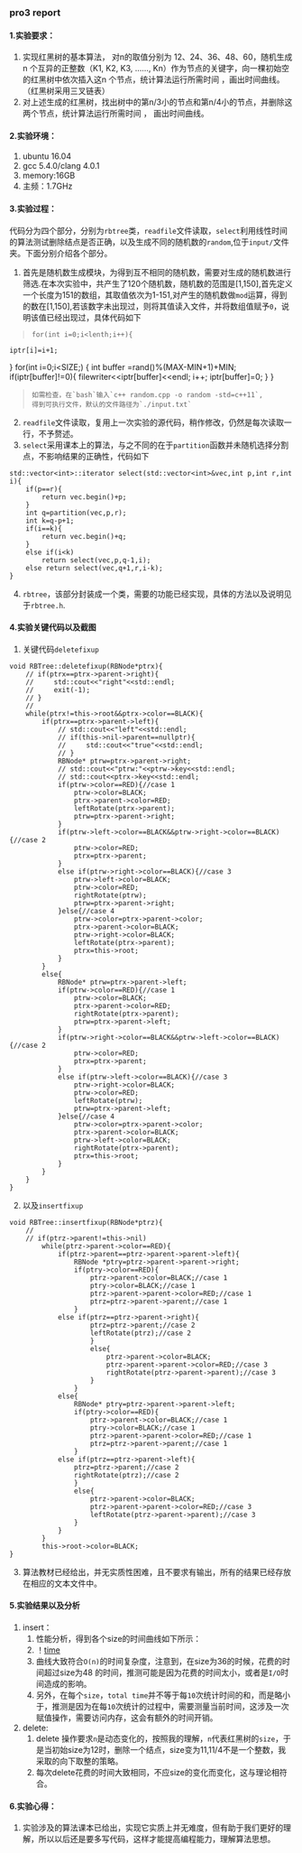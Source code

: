 ### pro3 report
#### 1.实验要求：
1. 实现红黑树的基本算法， 对n的取值分别为 12、24、36、48、60，随机生成n 个互异的正整数（K1, K2, K3, ……, Kn）作为节点的关键字，向一棵初始空的红黑树中依次插入这n 个节点，统计算法运行所需时间 ，画出时间曲线。（红黑树采用三叉链表）
2. 对上述生成的红黑树，找出树中的第n/3小的节点和第n/4小的节点，并删除这两个节点，统计算法运行所需时间 ， 画出时间曲线。

#### 2.实验环境：
1. ubuntu 16.04
2. gcc 5.4.0/clang 4.0.1
3. memory:16GB
4. 主频：1.7GHz

#### 3.实验过程：
代码分为四个部分，分别为`rbtree`类，`readfile`文件读取，`select`利用线性时间的算法测试删除结点是否正确，以及生成不同的随机数的`random`,位于`input/`文件夹。下面分别介绍各个部分。
1. 首先是随机数生成模块，为得到互不相同的随机数，需要对生成的随机数进行筛选.在本次实验中，共产生了120个随机数，随机数的范围是[1,150],首先定义一个长度为151的数组，其取值依次为1-151,对产生的随机数做`mod`运算，得到的数在[1,150],若该数字未出现过，则将其值读入文件，并将数组值赋予`0`，说明该值已经出现过，具体代码如下
>```
> for(int i=0;i<lenth;i++){
    iptr[i]=i+1;
}
for(int i=0;i<SIZE;)
{
  int buffer =rand()%(MAX-MIN+1)+MIN;
  if(iptr[buffer]!=0){
      filewriter<<iptr[buffer]<<endl;
      i++;
      iptr[buffer]=0;
  }
}
> ```
> 如需检查，在`bash`输入`c++ random.cpp -o random -std=c++11`,
> 得到可执行文件，默认的文件路径为`./input.txt`
2. `readfile`文件读取，复用上一次实验的源代码，稍作修改，仍然是每次读取一行，不予赘述。
3. `select`采用课本上的算法，与之不同的在于`partition`函数并未随机选择分割点，不影响结果的正确性，代码如下
```
std::vector<int>::iterator select(std::vector<int>&vec,int p,int r,int i){
    if(p==r){
        return vec.begin()+p;
    }
    int q=partition(vec,p,r);
    int k=q-p+1;
    if(i==k){
        return vec.begin()+q;
    }
    else if(i<k)
        return select(vec,p,q-1,i);
    else return select(vec,q+1,r,i-k);
}
```
4. `rbtree`，该部分封装成一个类，需要的功能已经实现，具体的方法以及说明见于`rbtree.h`.

#### 4.实验关键代码以及截图
1. 关键代码`deletefixup`
```
void RBTree::deletefixup(RBNode*ptrx){
    // if(ptrx==ptrx->parent->right){
    //     std::cout<<"right"<<std::endl;
    //     exit(-1);
    // }
    //
    while(ptrx!=this->root&&ptrx->color==BLACK){
        if(ptrx==ptrx->parent->left){
            // std::cout<<"left"<<std::endl;
            // if(this->nil->parent==nullptr){
            //     std::cout<<"true"<<std::endl;
            // }
            RBNode* ptrw=ptrx->parent->right;
            // std::cout<<"ptrw:"<<ptrw->key<<std::endl;
            // std::cout<<ptrx->key<<std::endl;
            if(ptrw->color==RED){//case 1
                ptrw->color=BLACK;
                ptrx->parent->color=RED;
                leftRotate(ptrx->parent);
                ptrw=ptrx->parent->right;
            }
            if(ptrw->left->color==BLACK&&ptrw->right->color==BLACK){//case 2
                ptrw->color=RED;
                ptrx=ptrx->parent;
            }
            else if(ptrw->right->color==BLACK){//case 3
                ptrw->left->color=BLACK;
                ptrw->color=RED;
                rightRotate(ptrw);
                ptrw=ptrx->parent->right;
            }else{//case 4
                ptrw->color=ptrx->parent->color;
                ptrx->parent->color=BLACK;
                ptrw->right->color=BLACK;
                leftRotate(ptrx->parent);
                ptrx=this->root;
            }
        }
        else{
            RBNode* ptrw=ptrx->parent->left;
            if(ptrw->color==RED){//case 1
                ptrw->color=BLACK;
                ptrx->parent->color=RED;
                rightRotate(ptrx->parent);
                ptrw=ptrx->parent->left;
            }
            if(ptrw->right->color==BLACK&&ptrw->left->color==BLACK){//case 2
                ptrw->color=RED;
                ptrx=ptrx->parent;
            }
            else if(ptrw->left->color==BLACK){//case 3
                ptrw->right->color=BLACK;
                ptrw->color=RED;
                leftRotate(ptrw);
                ptrw=ptrx->parent->left;
            }else{//case 4
                ptrw->color=ptrx->parent->color;
                ptrx->parent->color=BLACK;
                ptrw->left->color=BLACK;
                rightRotate(ptrx->parent);
                ptrx=this->root;
            }
        }
    }
}
```
2. 以及`insertfixup`
```
void RBTree::insertfixup(RBNode*ptrz){
    //
    // if(ptrz->parent!=this->nil)
        while(ptrz->parent->color==RED){
            if(ptrz->parent==ptrz->parent->parent->left){
                RBNode *ptry=ptrz->parent->parent->right;
                if(ptry->color==RED){
                    ptrz->parent->color=BLACK;//case 1
                    ptry->color=BLACK;//case 1
                    ptrz->parent->parent->color=RED;//case 1
                    ptrz=ptrz->parent->parent;//case 1
                }
            else if(ptrz==ptrz->parent->right){
                    ptrz=ptrz->parent;//case 2
                    leftRotate(ptrz);//case 2
                    }
                    else{
                        ptrz->parent->color=BLACK;
                        ptrz->parent->parent->color=RED;//case 3
                        rightRotate(ptrz->parent->parent);//case 3
                    }
                }
            else{
                RBNode* ptry=ptrz->parent->parent->left;
                if(ptry->color==RED){
                    ptrz->parent->color=BLACK;//case 1
                    ptry->color=BLACK;//case 1
                    ptrz->parent->parent->color=RED;//case 1
                    ptrz=ptrz->parent->parent;//case 1
                }
            else if(ptrz==ptrz->parent->left){
                ptrz=ptrz->parent;//case 2
                rightRotate(ptrz);//case 2
                }
                else{
                    ptrz->parent->color=BLACK;
                    ptrz->parent->parent->color=RED;//case 3
                    leftRotate(ptrz->parent->parent);//case 3
                }
            }
        }
        this->root->color=BLACK;
}
```
3. 算法教材已经给出，并无实质性困难，且不要求有输出，所有的结果已经存放在相应的文本文件中。

#### 5.实验结果以及分析
1. insert：
    1. 性能分析，得到各个size的时间曲线如下所示：
    2. ！[time](1.png)
    3. 曲线大致符合`O(n)`的时间复杂度，注意到，在size为36的时候，花费的时间超过size为48 的时间，推测可能是因为花费的时间太小，或者是`I/O`时间造成的影响。
    4. 另外，在每个`size`，`total time`并不等于每`10`次统计时间的和，而是略小于，推测是因为在每`10`次统计的过程中，需要测量当前时间，这涉及一次赋值操作，需要访问内存，这会有额外的时间开销。
2. delete:
    1. delete 操作要求`n`是动态变化的，按照我的理解，`n`代表红黑树的`size`，于是当初始size为12时，删除一个结点，size变为11,11/4不是一个整数，我采取的向下取整的策略。
    2. 每次delete花费的时间大致相同，不应size的变化而变化，这与理论相符合。

#### 6.实验心得：
1. 实验涉及的算法课本已给出，实现它实质上并无难度，但有助于我们更好的理解，所以以后还是要多写代码，这样才能提高编程能力，理解算法思想。
